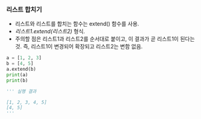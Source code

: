 ### 리스트 합치기
- 리스트와 리스트를 합치는 함수는 extend() 함수를 사용.
- *리스트1.extend(리스트2)* 형식.
- 주의할 점은 리스트1과 리스트2를 순서대로 붙이고, 이 결과가 곧 리스트1이 된다는 것. 즉, 리스트1이 변경되어 확장되고 리스트2는 변함 없음.  
  
```py
a = [1, 2, 3]
b = [4, 5]
a.extend(b)
print(a)
print(b)

''' 실행 결과

[1, 2, 3, 4, 5]
[4, 5]
'''
```
